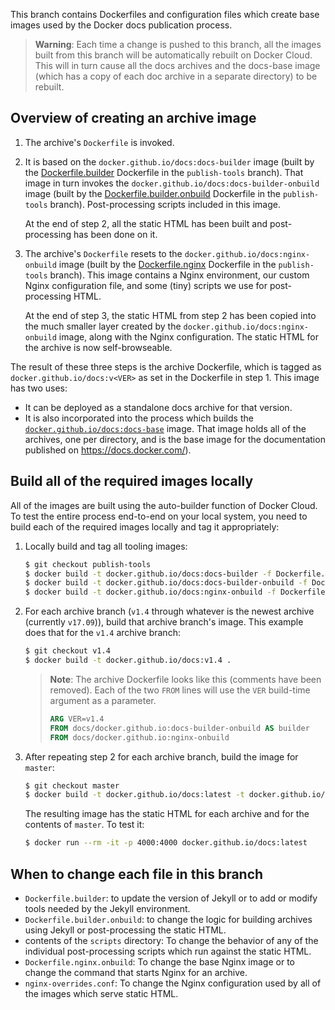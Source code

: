 This branch contains Dockerfiles and configuration files which create base
images used by the Docker docs publication process.


> **Warning**: Each time a change is pushed to this branch, all the images built
from this branch will be automatically rebuilt on Docker Cloud. This will in
turn cause all the docs archives and the docs-base image (which has a copy of
each doc archive in a separate directory) to be rebuilt.

## Overview of creating an archive image

1.  The archive's `Dockerfile` is invoked.

2.  It is based on the `docker.github.io/docs:docs-builder` image (built by the
    [Dockerfile.builder](Dockerfile.builder) Dockerfile in the `publish-tools`
    branch). That image in turn invokes the
    `docker.github.io/docs:docs-builder-onbuild` image (built by the
    [Dockerfile.builder.onbuild](Dockerfile.builder.onbuild) Dockerfile in the
    `publish-tools` branch). Post-processing scripts included in this image.

    At the end of step 2, all the static HTML has been built and post-processing
    has been done on it.

3.  The archive's `Dockerfile` resets to the
    `docker.github.io/docs:nginx-onbuild` image (built by the
    [Dockerfile.nginx](Dockerfile.nginx.onbuild) Dockerfile in the `publish-tools`
    branch). This image contains a Nginx environment, our custom Nginx
    configuration file, and some (tiny) scripts we use for post-processing HTML.

    At the end of step 3, the static HTML from step 2 has been copied into the
    much smaller layer created by the `docker.github.io/docs:nginx-onbuild`
    image, along with the Nginx configuration. The static HTML for the archive
    is now self-browseable.

The result of these three steps is the archive Dockerfile, which is tagged as
`docker.github.io/docs:v<VER>` as set in the Dockerfile in step 1. This image
has two uses:

- It can be deployed as a standalone docs archive for that version.
- It is also incorporated into the process which builds the
[`docker.github.io/docs:docs-base`](https://github.com/docker/docker.github.io/tree/docs-base)
image. That image holds all of the archives, one per directory, and is the base
image for the documentation published on https://docs.docker.com/).

## Build all of the required images locally

All of the images are built using the auto-builder function of Docker Cloud.
To test the entire process end-to-end on your local system, you need to build
each of the required images locally and tag it appropriately:

1.  Locally build and tag all tooling images:

    ```bash
    $ git checkout publish-tools
    $ docker build -t docker.github.io/docs:docs-builder -f Dockerfile.builder .
    $ docker build -t docker.github.io/docs:docs-builder-onbuild -f Dockerfile.builder.onbuild .
    $ docker build -t docker.github.io/docs:nginx-onbuild -f Dockerfile.nginx.onbuild .
    ```

2.  For each archive branch (`v1.4` through whatever is the newest archive
    (currently `v17.09`)), build that archive branch's image. This example does
    that for the `v1.4` archive branch:

    ```bash
    $ git checkout v1.4
    $ docker build -t docker.github.io/docs:v1.4 .
    ```

    > **Note**: The archive Dockerfile looks like this (comments have been
    > removed). Each of the two `FROM` lines will use the `VER` build-time
    > argument as a parameter.
    >
    > ```Dockerfile
    > ARG VER=v1.4
    > FROM docs/docker.github.io:docs-builder-onbuild AS builder
    > FROM docs/docker.github.io:nginx-onbuild
    > ```

3.  After repeating step 2 for each archive branch, build the image for `master`:

    ```bash
    $ git checkout master
    $ docker build -t docker.github.io/docs:latest -t docker.github.io/docs:livedocs .
    ```

    The resulting image has the static HTML for each archive and for the
    contents of `master`. To test it:

    ```bash
    $ docker run --rm -it -p 4000:4000 docker.github.io/docs:latest
    ```

## When to change each file in this branch

- `Dockerfile.builder`: to update the version of Jekyll or to add or modify
  tools needed by the Jekyll environment.
- `Dockerfile.builder.onbuild`: to change the logic for building archives using
  Jekyll or post-processing the static HTML.
- contents of the `scripts` directory: To change the behavior of any of the
  individual post-processing scripts which run against the static HTML.
- `Dockerfile.nginx.onbuild`: To change the base Nginx image or to change the
  command that starts Nginx for an archive.
- `nginx-overrides.conf`: To change the Nginx configuration used by all of the
  images which serve static HTML.


